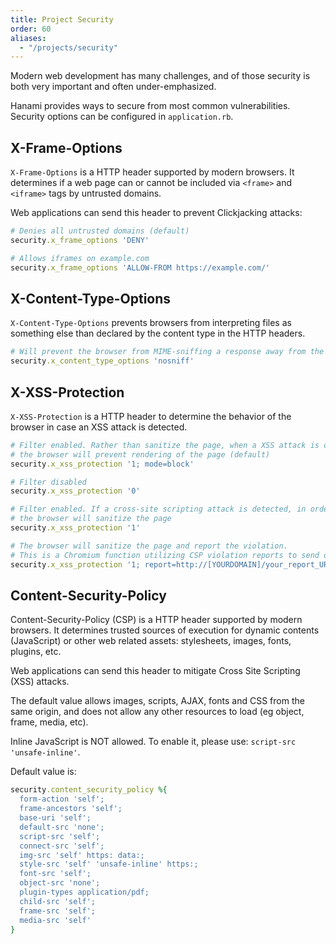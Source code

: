 ```yaml
---
title: Project Security
order: 60
aliases:
  - "/projects/security"
---
```


Modern web development has many challenges, and of those security is both very important and often under-emphasized.

Hanami provides ways to secure from most common vulnerabilities. Security options can be configured in <code>application.rb</code>.

## X-Frame-Options

`X-Frame-Options` is a HTTP header supported by modern browsers. It determines if a web page can or cannot be included via `<frame>` and `<iframe>` tags by untrusted domains.

Web applications can send this header to prevent Clickjacking attacks:

```ruby
# Denies all untrusted domains (default)
security.x_frame_options 'DENY'
```

```ruby
# Allows iframes on example.com
security.x_frame_options 'ALLOW-FROM https://example.com/'
```

## X-Content-Type-Options

`X-Content-Type-Options` prevents browsers from interpreting files as something else than declared by the content type in the HTTP headers.

```ruby
# Will prevent the browser from MIME-sniffing a response away from the declared content-type (default)
security.x_content_type_options 'nosniff'
```

## X-XSS-Protection

`X-XSS-Protection` is a HTTP header to determine the behavior of the browser in case an XSS attack is detected.

```ruby
# Filter enabled. Rather than sanitize the page, when a XSS attack is detected,
# the browser will prevent rendering of the page (default)
security.x_xss_protection '1; mode=block'
```

```ruby
# Filter disabled
security.x_xss_protection '0'
```

```ruby
# Filter enabled. If a cross-site scripting attack is detected, in order to stop the attack,
# the browser will sanitize the page
security.x_xss_protection '1'
```

```ruby
# The browser will sanitize the page and report the violation.
# This is a Chromium function utilizing CSP violation reports to send details to a URI of your choice
security.x_xss_protection '1; report=http://[YOURDOMAIN]/your_report_URI'
```

## Content-Security-Policy

Content-Security-Policy (CSP) is a HTTP header supported by modern browsers. It determines trusted sources of execution for dynamic
contents (JavaScript) or other web related assets: stylesheets, images, fonts, plugins, etc.

Web applications can send this header to mitigate Cross Site Scripting (XSS) attacks.

The default value allows images, scripts, AJAX, fonts and CSS from the same origin, and does not allow any
other resources to load (eg object, frame, media, etc).

Inline JavaScript is NOT allowed. To enable it, please use: <code>script-src 'unsafe-inline'</code>.

Default value is:

```ruby
security.content_security_policy %{
  form-action 'self';
  frame-ancestors 'self';
  base-uri 'self';
  default-src 'none';
  script-src 'self';
  connect-src 'self';
  img-src 'self' https: data:;
  style-src 'self' 'unsafe-inline' https:;
  font-src 'self';
  object-src 'none';
  plugin-types application/pdf;
  child-src 'self';
  frame-src 'self';
  media-src 'self'
}
```
